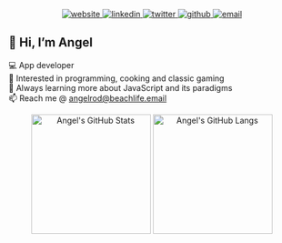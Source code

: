 <p align="center">
  <a href="https://www.angelrod.dev/">
    <img src="https://img.icons8.com/bubbles/64/undefined/domain.png" alt="website">
  </a>
  <a href="https://www.linkedin.com/in/angelrodriguezlead/">
    <img src="https://img.icons8.com/bubbles/64/undefined/linkedin.png" alt="linkedin">
  </a>
  <a href="https://twitter.com/angelrod_eth">
    <img src="https://img.icons8.com/bubbles/64/undefined/twitter-squared.png" alt="twitter">
  </a>
  <a href="https://github.com/angelr1076">
    <img src="https://img.icons8.com/bubbles/64/undefined/github.png" alt="github">
  </a>
  <a href="mailto:angelrod@beachlife.email">
    <img src="https://img.icons8.com/bubbles/64/undefined/email.png" alt="email">
  </a>
</p>
<!-- Icons by icons8.com <https://icons8.com/icons/bubbles> -->

## 👋 Hi, I’m Angel  
💻  App developer  
👀  Interested in programming, cooking and classic gaming  
🌱  Always learning more about JavaScript and its paradigms  
📫  Reach me @ angelrod@beachlife.email

<p align="center">
  <img alt="Angel's GitHub Stats" height="210px" src="https://github-readme-stats.vercel.app/api?username=angelr1076&theme=noctis_minimus&hide_border=true&show_icons=true&count_private=true">
  <img alt="Angel's GitHub Langs" height="210px" src="https://github-readme-stats.vercel.app/api/top-langs/?username=angelr1076&theme=noctis_minimus&hide_border=true&show_icons=true&langs_count=5">
</p>

<!---
angelr1076/angelr1076 is a ✨ special ✨ repository because its `README.md` (this file) appears on your GitHub profile.
You can click the Preview link to take a look at your changes.
--->

